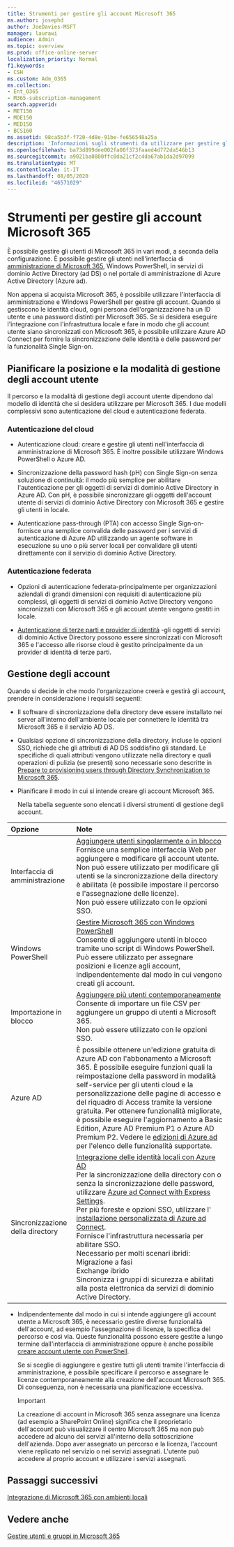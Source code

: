 ```yaml
---
title: Strumenti per gestire gli account Microsoft 365
ms.author: josephd
author: JoeDavies-MSFT
manager: laurawi
audience: Admin
ms.topic: overview
ms.prod: office-online-server
localization_priority: Normal
f1.keywords:
- CSH
ms.custom: Adm_O365
ms.collection:
- Ent_O365
- M365-subscription-management
search.appverid:
- MET150
- MOE150
- MED150
- BCS160
ms.assetid: 98ca5b3f-f720-4d8e-91be-fe656548a25a
description: 'Informazioni sugli strumenti da utilizzare per gestire gli utenti di Microsoft 365. '
ms.openlocfilehash: ba73d899dee002fa08f373faaed4d772da546b13
ms.sourcegitcommit: a9021ba0800ffc0da21cf2c4da67ab1da2d97099
ms.translationtype: MT
ms.contentlocale: it-IT
ms.lasthandoff: 08/05/2020
ms.locfileid: "46571029"
---
```

# <a name="tools-to-manage-microsoft-365-accounts"></a>Strumenti per gestire gli account Microsoft 365

È possibile gestire gli utenti di Microsoft 365 in vari modi, a seconda della configurazione. È possibile gestire gli utenti nell'interfaccia di [amministrazione di Microsoft 365](https://admin.microsoft.com), Windows PowerShell, in servizi di dominio Active Directory (ad DS) o nel portale di amministrazione di Azure Active Directory (Azure ad). 

Non appena si acquista Microsoft 365, è possibile utilizzare l'interfaccia di amministrazione e Windows PowerShell per gestire gli account. Quando si gestiscono le identità cloud, ogni persona dell'organizzazione ha un ID utente e una password distinti per Microsoft 365. Se si desidera eseguire l'integrazione con l'infrastruttura locale e fare in modo che gli account utente siano sincronizzati con Microsoft 365, è possibile utilizzare Azure AD Connect per fornire la sincronizzazione delle identità e delle password per la funzionalità Single Sign-on.
  
## <a name="plan-for-where-and-how-you-will-manage-your-user-accounts"></a>Pianificare la posizione e la modalità di gestione degli account utente

Il percorso e la modalità di gestione degli account utente dipendono dal modello di identità che si desidera utilizzare per Microsoft 365. I due modelli complessivi sono autenticazione del cloud e autenticazione federata.
  
### <a name="cloud-authentication"></a>Autenticazione del cloud

- Autenticazione cloud: creare e gestire gli utenti nell'interfaccia di amministrazione di Microsoft 365. È inoltre possibile utilizzare Windows PowerShell o Azure AD. 
    
- Sincronizzazione della password hash (pH) con Single Sign-on senza soluzione di continuità: il modo più semplice per abilitare l'autenticazione per gli oggetti di servizi di dominio Active Directory in Azure AD. Con pH, è possibile sincronizzare gli oggetti dell'account utente di servizi di dominio Active Directory con Microsoft 365 e gestire gli utenti in locale. 
    
- Autenticazione pass-through (PTA) con accesso Single Sign-on-fornisce una semplice convalida delle password per i servizi di autenticazione di Azure AD utilizzando un agente software in esecuzione su uno o più server locali per convalidare gli utenti direttamente con il servizio di dominio Active Directory. 
    
### <a name="federated-authentication"></a>Autenticazione federata

- Opzioni di autenticazione federata-principalmente per organizzazioni aziendali di grandi dimensioni con requisiti di autenticazione più complessi, gli oggetti di servizi di dominio Active Directory vengono sincronizzati con Microsoft 365 e gli account utente vengono gestiti in locale. 
    
- [Autenticazione di terze parti e provider di identità](about-office-365-identity.md) -gli oggetti di servizi di dominio Active Directory possono essere sincronizzati con Microsoft 365 e l'accesso alle risorse cloud è gestito principalmente da un provider di identità di terze parti. 
    
## <a name="managing-accounts"></a>Gestione degli account

Quando si decide in che modo l'organizzazione creerà e gestirà gli account, prendere in considerazione i requisiti seguenti:
  
- Il software di sincronizzazione della directory deve essere installato nei server all'interno dell'ambiente locale per connettere le identità tra Microsoft 365 e il servizio AD DS.
    
- Qualsiasi opzione di sincronizzazione della directory, incluse le opzioni SSO, richiede che gli attributi di AD DS soddisfino gli standard. Le specifiche di quali attributi vengono utilizzate nella directory e quali operazioni di pulizia (se presenti) sono necessarie sono descritte in [Prepare to provisioning users through Directory Synchronization to Microsoft 365](prepare-for-directory-synchronization.md). 
    
- Pianificare il modo in cui si intende creare gli account Microsoft 365.
    
    Nella tabella seguente sono elencati i diversi strumenti di gestione degli account.
    
|**Opzione**|**Note**|
|:-----|:-----|
|Interfaccia di amministrazione  <br/> |[Aggiungere utenti singolarmente o in blocco](https://docs.microsoft.com/microsoft-365/admin/add-users/add-users) <br/>  Fornisce una semplice interfaccia Web per aggiungere e modificare gli account utente.  <br/>  Non può essere utilizzato per modificare gli utenti se la sincronizzazione della directory è abilitata (è possibile impostare il percorso e l'assegnazione delle licenze).  <br/>  Non può essere utilizzato con le opzioni SSO.  <br/> |
|Windows PowerShell  <br/> |[Gestire Microsoft 365 con Windows PowerShell](https://go.microsoft.com/fwlink/p/?LinkId=698471) <br/>  Consente di aggiungere utenti in blocco tramite uno script di Windows PowerShell.  <br/>  Può essere utilizzato per assegnare posizioni e licenze agli account, indipendentemente dal modo in cui vengono creati gli account.  <br/> |
|Importazione in blocco  <br/> |[Aggiungere più utenti contemporaneamente](add-several-users-at-the-same-time.md) <br/>  Consente di importare un file CSV per aggiungere un gruppo di utenti a Microsoft 365.  <br/>  Non può essere utilizzato con le opzioni SSO.  <br/> |
|Azure AD  <br/> |È possibile ottenere un'edizione gratuita di Azure AD con l'abbonamento a Microsoft 365. È possibile eseguire funzioni quali la reimpostazione della password in modalità self-service per gli utenti cloud e la personalizzazione delle pagine di accesso e del riquadro di Access tramite la versione gratuita. Per ottenere funzionalità migliorate, è possibile eseguire l'aggiornamento a Basic Edition, Azure AD Premium P1 o Azure AD Premium P2. Vedere le [edizioni di Azure ad](https://go.microsoft.com/fwlink/p/?LinkId=698465) per l'elenco delle funzionalità supportate.  <br/> |
|Sincronizzazione della directory  <br/> |[Integrazione delle identità locali con Azure AD](https://go.microsoft.com/fwlink/p/?LinkID=624168) <br/>  Per la sincronizzazione della directory con o senza la sincronizzazione delle password, utilizzare [Azure ad Connect with Express Settings](https://go.microsoft.com/fwlink/p/?LinkID=698537).  <br/>  Per più foreste e opzioni SSO, utilizzare l' [installazione personalizzata di Azure ad Connect](https://go.microsoft.com/fwlink/p/?LinkId=698430).  <br/>  Fornisce l'infrastruttura necessaria per abilitare SSO.  <br/>  Necessario per molti scenari ibridi:  <br/>  Migrazione a fasi  <br/>  Exchange ibrido  <br/>  Sincronizza i gruppi di sicurezza e abilitati alla posta elettronica da servizi di dominio Active Directory.  <br/> |
   
- Indipendentemente dal modo in cui si intende aggiungere gli account utente a Microsoft 365, è necessario gestire diverse funzionalità dell'account, ad esempio l'assegnazione di licenze, la specifica del percorso e così via. Queste funzionalità possono essere gestite a lungo termine dall'interfaccia di amministrazione oppure è anche possibile [creare account utente con PowerShell](https://go.microsoft.com/fwlink/p/?LinkId=717083).
    
    Se si sceglie di aggiungere e gestire tutti gli utenti tramite l'interfaccia di amministrazione, è possibile specificare il percorso e assegnare le licenze contemporaneamente alla creazione dell'account Microsoft 365. Di conseguenza, non è necessaria una pianificazione eccessiva.
    
    > [!IMPORTANT]
    > La creazione di account in Microsoft 365 senza assegnare una licenza (ad esempio a SharePoint Online) significa che il proprietario dell'account può visualizzare il centro Microsoft 365 ma non può accedere ad alcuno dei servizi all'interno della sottoscrizione dell'azienda. Dopo aver assegnato un percorso e la licenza, l'account viene replicato nel servizio o nei servizi assegnati. L'utente può accedere al proprio account e utilizzare i servizi assegnati. 
  
## <a name="next-steps"></a>Passaggi successivi

[Integrazione di Microsoft 365 con ambienti locali](office-365-integration.md)
  
## <a name="see-also"></a>Vedere anche

[Gestire utenti e gruppi in Microsoft 365](https://docs.microsoft.com/microsoft-365/admin/add-users)
  

